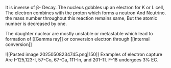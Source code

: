 It is inverse of β- Decay.
The nucleus gobbles up an electron for K or L cell, The electron combines with the proton which forms a neutron And Neutrino.
the mass number throughout this reaction remains same, But the atomic number is decreased by one.

The daughter nuclear are mostly unstable or metastable which lead to formation of [[Gamma ray]] or conversion electron through [[internal conversion]]

![[Pasted image 20250508234745.png|150]]
Examples of electron capture Are I-125,123-I, 57-Co, 67-Ga, 111-In,
and 201-Tl.
F-18 undergoes 3% EC. 